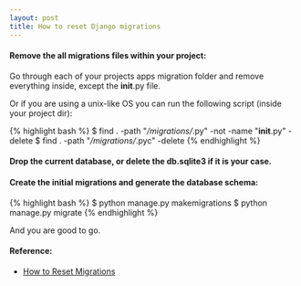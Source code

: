 ```yaml
---
layout: post
title: How to reset Django migrations
---
```


#### Remove the all migrations files within your project:
Go through each of your projects apps migration folder and remove everything inside, except the __init__.py file.

Or if you are using a unix-like OS you can run the following script (inside your project dir):

{% highlight bash %}
$ find . -path "*/migrations/*.py" -not -name "__init__.py" -delete
$ find . -path "*/migrations/*.pyc"  -delete
{% endhighlight %}

#### Drop the current database, or delete the db.sqlite3 if it is your case.

#### Create the initial migrations and generate the database schema:

{% highlight bash %}
$ python manage.py makemigrations
$ python manage.py migrate
{% endhighlight %}

And you are good to go.

#### Reference:
* [How to Reset Migrations](https://simpleisbetterthancomplex.com/tutorial/2016/07/26/how-to-reset-migrations.html)